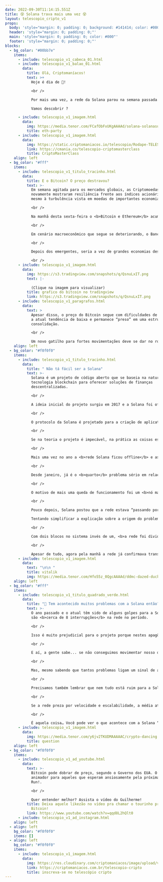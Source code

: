 ```yaml
---
date: 2022-09-30T11:14:15.551Z
title: 😵 Solana trava mais uma vez 😵
layout: telescopio_cripto_v1
props:
  body: 'style="margin: 0; padding: 0; background: #141414; color: #000"'
  header: 'style="margin: 0; padding: 0;"'
  main: 'style="margin: 0; padding: 0; color: #000"'
  footer: 'style="margin: 0; padding: 0;"'
blocks:
  - bg_color: "#00bb7e"
    items:
      - include: telescopio_v1_cabeca_01.html
      - include: telescopio_v1_balao_01.html
        data:
          title: Olá, Criptomaníacos!
          text: >+
            Hoje é dia de 🔭!

            <br />

            Por mais uma vez, a rede da Solana parou na semana passada. O que tá rolando com uma das principais “Ethereum Killers” do mercado?

            Vamos descobrir ?

      - include: telescopio_v1_imagem.html
        data:
          img: https://media.tenor.com/FCafObFxUKgAAAAd/solana-solanasummer-baby-sun-teletubbies.gif
          title: eth-party
      - include: telescopio_v1_imagem.html
        data:
          img: https://static.criptomaniacos.io/telescopio/Rodape-TELESCOPIO-2.png
          link: https://cmania.co/telescopio-criptomasterclass
          title: CriptoMasterClass
    align: left
  - bg_color: "#fff"
    items:
      - include: telescopio_v1_titulo_tracinho.html
        data:
          title: E o Bitcoin? O preço destravou?
          text: >-
            Em semana agitada para os mercados globais, as Criptomoedas
            novamente mostraram resiliência frente aos índices acionários e até
            mesmo à turbulência vista em moedas de importantes economias.

            <br />

            Na manhã desta sexta-feira o <b>Bitcoin e Ethereum</b> acumulam altas de <b>+3,60%</b> e <b>+3,30%</b> respectivamente na semana, frente a uma queda de <b>-1,20%</b> no índice <b>S&P 500</b> que chegou inclusive a renovar mínimas do ano.

            <br />

            Em cenário macroeconômico que segue se deteriorando, o Banco Central do <b>Japão</b> precisou recentemente intervir no câmbio pela primeira vez em 24 anos, seguido do Banco da <b>Inglaterra</b> que voltou a comprar títulos públicos para conter a escalada dos juros.

            <br />

            Depois dos emergentes, seria a vez de grandes economias descobrirem como o Bitcoin pode ser uma reserva de valor? 👀

            <br />
      - include: telescopio_v1_imagem.html
        data:
          img: https://s3.tradingview.com/snapshots/q/QsnuLxIT.png
          text: |-
            
            (Clique na imagem para visualizar)
          title: grafico do bitcoin no tradingview
          link: https://s3.tradingview.com/snapshots/q/QsnuLxIT.png
      - include: telescopio_v1_paragrafos.html
        data:
          text: >
            Apesar disso, o preço do Bitcoin segue com dificuldades de reverter
            a atual tendência de baixa e permanece “preso” em uma estrutura de
            consolidação.

            <br />

            Um novo gatilho para fortes movimentações deve se dar no rompimento do importante nível de suporte, marcado pelo retângulo em nosso gráfico em aproximadamente <b>US$18.000</b>, ou na linha de tendência de baixa (LTB) amarela que marca os topos formados desde maio.
    align: left
  - bg_color: "#f0f0f0"
    items:
      - include: telescopio_v1_titulo_tracinho.html
        data:
          title: " Não tá fácil ser a Solana"
          text: >-
            Solana é um projeto de código aberto que se baseia na natureza da
            tecnologia blockchain para oferecer soluções de finanças
            descentralizadas. 

            <br />

            A ideia inicial do projeto surgiu em 2017 e a Solana foi oficialmente lançada em março de 2020, pela Solana Foundation com sede em Genebra, Suíça.

            <br />

            O protocolo da Solana é projetado para a criação de aplicativos descentralizados. Ele visa melhorar a escalabilidade ao introduzir o consenso <b>proof-of-history (PoH)</b>, criado por seu fundador Anatoly Yakovenko, combinado com <b>proof-of-stake</b>.

            <br />

            Se na teoria o projeto é impecável, na prática as coisas estão complicadas…

            <br />

            Mais uma vez no ano a <b>rede Solana ficou offline</b> e as transações pararam em sua blockchain. 

            <br />

            Desde janeiro, já é o <b>quarto</b> problema sério em relação a este mesmo assunto. E tudo isso aconteceu cerca de um ano depois da rede sofrer uma interrupção de incríveis <b>18 horas</b>. 

            <br />

            O motivo de mais uma queda de funcionamento foi um <b>nó mal configurado</b>, que, segundo o site Solana Status, estava "experimentando desempenho degradado". 

            <br />

            Pouco depois, Solana postou que a rede estava “passando por uma interrupção e não processando transações”.

            Tentando simplificar a explicação sobre a origem do problema, o que aconteceu é que <b>um validador estava criando dois blocos ao mesmo tempo</b> todas as vezes que era escolhido para cuidar do consenso da rede. 

            <br />

            Com dois blocos no sistema invés de um, <b>a rede foi dividida</b>, causando um fork que trouxe o travamento. Esperava-se que a própria blockchain pudesse identificar a duplicidade dos blocos gerados e solucionar o problema, mas <b>não foi o que aconteceu</b>.

            <br />

            Apesar de tudo, agora pela manhã a rede já confirmava transações normalmente.
      - include: telescopio_v1_imagem.html
        data:
          text: "\n\n "
          title: vitalik
          img: https://media.tenor.com/Hfo55z_0QgcAAAAd/ddmc-dazed-ducks.gif
    align: left
  - bg_color: "#fff"
    items:
      - include: telescopio_v1_titulo_quadrado_verde.html
        data:
          title: "🤔 Tem acontecido muitos problemas com a Solana então? 🤔 "
          text: >-
            O ano passado e o atual têm sido de alguns golpes para a Solana. Já
            são <b>cerca de 8 interrupções</b> na rede no período. 

            <br />

            Isso é muito prejudicial para o projeto porque nestes apagões os investidores <b>não conseguem movimentar seus ativos</b>. 

            <br />

            E aí, a gente sabe... se não conseguimos movimentar nosso dinheiro, mesmo que por curtos períodos de tempo, a credibilidade vai sendo manchada no mercado cripto. 

            <br />

            Mas, mesmo sabendo que tantos problemas ligam um sinal de alerta para a rede, não podemos esquecer que o projeto ainda é novo. São dois anos e meio rodando sua blockchain e falhas são de se esperar. Este tipo de risco é previsto, por menos desejável que seja.

            <br />

            Precisamos também lembrar que nem tudo está ruim para a Solana: a rede passou das <b>100 bilhões de transações</b> efetuadas, além de já ter conseguido a realização da incrível marca de <b>40 milhões de transações diárias</b>. 🔥🔥🔥

            <br />

            Se a rede preza por velocidade e escalabilidade, a média atual acima das <b>3.000 transações por segundo</b> é um número bem acima da maioria de seus concorrentes. 

            <br />

            É aquela coisa… Você pode ver o que acontece com a Solana “com a visão do copo meio cheio ou do copo meio vazio”. O ecossistema cripto só fica na torcida para que a Solana Foundation não deixe o copo cair.
      - include: telescopio_v1_imagem.html
        data:
          img: https://media.tenor.com/y6jv2TKUDMAAAAAC/crypto-dancing.gif
          title: question
    align: left
  - bg_color: "#f0f0f0"
    items:
      - include: telescopio_v1_ad_youtube.html
        data:
          text: >-
            Bitcoin pode dobrar de preço, segundo o Governo dos EUA. O motivo é
            animador para aqueles que esperam ansiosamente pela próxima Bull
            Run!. 

            <br />

            Quer entender melhor? Assista o vídeo do Guilherme!
          title: Deixa aquele likezão no vídeo pra chamar o tourinho pro gráfico do
            Bitcoin!
          link: https://www.youtube.com/watch?v=qqd8L2hQlt0
      - include: telescopio_v1_ad_instagram.html
    align: left
  - align: left
    bg_color: "#f0f0f0"
    items: []
  - align: left
    bg_color: "#f0f0f0"
    items:
      - include: telescopio_v1_imagem.html
        data:
          img: https://res.cloudinary.com/criptomaniacos/image/upload/v1662133224/telescopio/inscreva-se-telescopio.png
          link: https://criptomaniacos.com.br/telescopio-cripto
          title: inscreva-se no telescópio cripto
---
```

